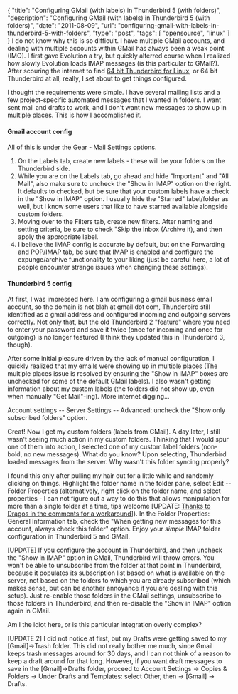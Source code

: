 {
  "title": "Configuring GMail (with labels) in Thunderbird 5 (with folders)",
  "description": "Configuring GMail (with labels) in Thunderbird 5 (with folders)",
  "date": "2011-08-09",
  "url": "configuring-gmail-with-labels-in-thunderbird-5-with-folders",
  "type": "post",
  "tags": [
    "opensource",
    "linux"
  ]
}
I do not know why this is so difficult. I have multiple GMail accounts, and dealing with multiple accounts within GMail has always been a weak point (IMO). I first gave Evolution a try, but quickly alterred course when I realized how slowly Evolution loads IMAP messages (is this particular to GMail?). After scouring the internet to find [64 bit Thunderbird for Linux](http://www.imperialwicket.com/x86_64-64-bit-thunderbird-and-firefox-from-mozilla), or 64 bit Thunderbird at all, really, I set about to get things configured.

I thought the requirements were simple. I have several mailing lists and a few project-specific automated messages that I wanted in folders. I want sent mail and drafts to work, and I don't want new messages to show up in multiple places. This is how I accomplished it.

#### Gmail account config

All of this is under the Gear - Mail Settings options.

1.  On the Labels tab, create new labels - these will be your folders on the Thunderbird side.
2.  While you are on the Labels tab, go ahead and hide "Important" and "All Mail", also make sure to uncheck the "Show in IMAP" option on the right. It defaults to checked, but be sure that your custom labels have a check in the "Show in IMAP" option. I usually hide the "Starred" label/folder as well, but I know some users that like to have starred available alongside custom folders.
3.  Moving over to the Filters tab, create new filters. After naming and setting criteria, be sure to check "Skip the Inbox (Archive it), and then apply the appropriate label.
4.  I believe the IMAP config is accurate by default, but on the Forwarding and POP/IMAP tab, be sure that IMAP is enabled and configure the expunge/archive functionality to your liking (just be careful here, a lot of people encounter strange issues when changing these settings).

#### Thunderbird 5 config

At first, I was impressed here.  I am configuring a gmail business email account, so the domain is not blah at gmail dot com, Thunderbird still identified as a gmail address and configured incoming and outgoing servers correctly. Not only that, but the old Thunderbird 2 "feature" where you need to enter your password and save it twice (once for incoming and once for outgoing) is no longer featured (I think they updated this in Thunderbird 3, though).

After some initial pleasure driven by the lack of manual configuration, I quickly realized that my emails were showing up in multiple places (The multiple places issue is resolved by ensuring the "Show in IMAP" boxes are unchecked for some of the default GMail labels). I also wasn't getting information about my custom labels (the folders did not show up, even when manually "Get Mail"-ing). More internet digging...

Account settings -- Server Settings -- Advanced: uncheck the "Show only subscribed folders" option.

Great! Now I get my custom folders (labels from GMail).  A day later, I still wasn't seeing much action in my custom folders.  Thinking that I would spur one of them into action, I selected one of my custom label folders (non-bold, no new messages).  What do you know?  Upon selecting, Thunderbird loaded messages from the server.  Why wasn't this folder syncing properly?

I found this only after pulling my hair out for a little while and randomly clicking on things.  Highlight the folder name in the folder pane, select Edit -- Folder Properties (alternatively, right click on the folder name, and select properties - I can not figure out a way to do this that allows manipulation for more than a single folder at a time, tips welcome [UPDATE: [Thanks to Dragos in the comments for a workaround](http://imperialwicket.com/configuring-gmail-with-labels-in-thunderbird-5-with-folders#comment-11024)]).  In the Folder Properties: General Information tab, check the "When getting new messages for this account, always check this folder" option.  Enjoy your _simple_ IMAP folder configuration in Thunderbird 5 and GMail.

[UPDATE]
If you configure the account in Thunderbird, and then uncheck the "Show in IMAP" option in GMail, Thunderbird will throw errors.  You won't be able to unsubscribe from the folder at that point in Thunderbird, because it populates its subscription list based on what is available on the server, not based on the folders to which you are already subscribed (which makes sense, but can be another annoyance if you are dealing with this setup).  Just re-enable those folders in the GMail settings, unsubscribe to those folders in Thunderbird, and then re-disable the "Show in IMAP" option again in GMail.

Am I the idiot here, or is this particular integration overly complex?

[UPDATE 2]
I did not notice at first, but my Drafts were getting saved to my [Gmail]->Trash folder. This did not really bother me much, since Gmail keeps trash messages around for 30 days, and I can not think of a reason to keep a draft around for that long. However, if you want draft messages to save in the [Gmail]->Drafts folder, proceed to Account Settings -> Copies & Folders -> Under Drafts and Templates: select Other, then <your email> -> [Gmail] -> Drafts.  
